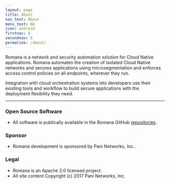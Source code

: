 ```yaml
---
layout: page
title: About
nav_text: About
menu_text: NA
icon: android
firstnav: 8
secondnav: 9
permalink: /about/
---
```


Romana is a network and security automation solution for Cloud Native applications. Romana automates the creation of isolated Cloud Native networks and secures applications using microsegmentation and enforces access control policies on all endpoints, wherever they run.

Integration with cloud orchestration systems lets developers use their existing tools and workflow to build secure applications with the deployment flexibility they need.

----

### Open Source Software

- All software is publically available in the Romana GitHub [repositories](http://www.github.com/romana/romana).

### Sponsor

- Romana development is sponsored by Pani Networks, Inc..

### Legal

- Romana is an Apache 2.0 licensed project.
- All site content Copyright (c) 2017 Pani Networks, Inc.


